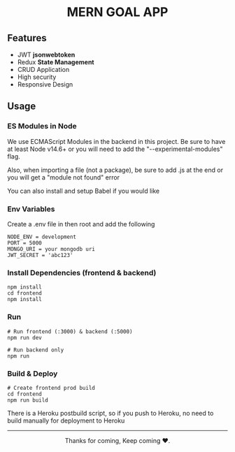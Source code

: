 <h1 align="center">MERN GOAL APP</h1>

## Features

- JWT **jsonwebtoken**
- Redux **State Management**
- CRUD Application
- High security
- Responsive Design

## Usage

### ES Modules in Node
We use ECMAScript Modules in the backend in this project. Be sure to have at least Node v14.6+ or you will need to add the "--experimental-modules" flag.

Also, when importing a file (not a package), be sure to add .js at the end or you will get a "module not found" error

You can also install and setup Babel if you would like

### Env Variables
Create a .env file in then root and add the following

```
NODE_ENV = development
PORT = 5000
MONGO_URI = your mongodb uri
JWT_SECRET = 'abc123'
```


### Install Dependencies (frontend & backend)
```
npm install
cd frontend
npm install
```
### Run
```
# Run frontend (:3000) & backend (:5000)
npm run dev

# Run backend only
npm run 
```

### Build & Deploy
```
# Create frontend prod build
cd frontend
npm run build
```

There is a Heroku postbuild script, so if you push to Heroku, no need to build manually for deployment to Heroku

<hr>
<p align="center">Thanks for coming, Keep coming ❤️.</p>